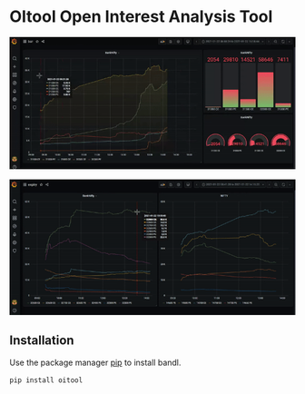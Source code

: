 # OItool Open Interest Analysis Tool




<p align="center"><a href="http://bandl.io/oitool" target="_blank"><img src="https://raw.githubusercontent.com/stockalgo/OItool/main/demo/bar.gif"></a> </p>
<p align="center"><a href="http://bandl.io/oitool" target="_blank"><img src="https://raw.githubusercontent.com/stockalgo/OItool/main/demo/chart.gif"></a> </p>


## Installation

Use the package manager [pip](https://pip.pypa.io/en/stable/) to install bandl.

```bash
pip install oitool
```
